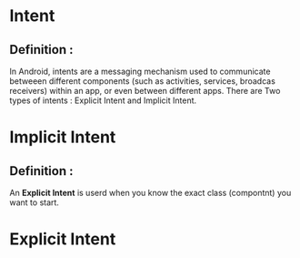 # Intent
## Definition :
In Android, intents are a messaging mechanism used to communicate betweeen different components (such as activities, services, broadcas receivers) within an app, or even between different apps.
There are Two types of intents : Explicit Intent and Implicit Intent.

# Implicit Intent
## Definition : 
An **Explicit Intent** is userd when you know the exact class (compontnt) you want to start.

# Explicit Intent

